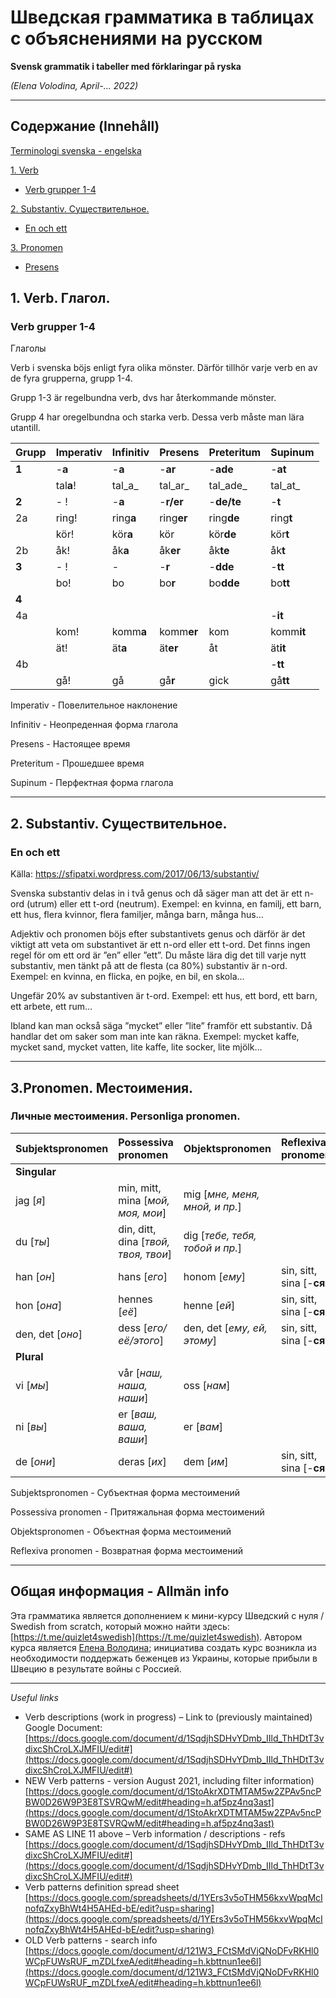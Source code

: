 # Шведская грамматика в таблицах с объяснениями на русском
**Svensk grammatik i tabeller med förklaringar på ryska**

*(Elena Volodina, April-... 2022)*


_____________________________________________________________________________________
## Содержание (Innehåll)

[Terminologi svenska - engelska](#terminologi-svenska---engelska)

[1. Verb](#1-verb)

  - [Verb grupper 1-4](#verb-grupper-1-4)
 
[2. Substantiv. Существительное.](#2-substantiv-существительное) 
  
  - [En och ett](#en-och-ett)

[3. Pronomen](#2-pronomen) 
  
  - [Presens](#presens)



## 1. Verb. Глагол.

### Verb grupper 1-4

Глаголы 

Verb i svenska böjs enligt fyra olika mönster. Därför tillhör varje verb en av de fyra grupperna, grupp 1-4.

Grupp 1-3 är regelbundna verb, dvs har återkommande mönster.

Grupp 4 har oregelbundna och starka verb. Dessa verb måste man lära utantill. 

| **Grupp** |  Imperativ | Infinitiv | Presens  | Preteritum | Supinum  |
|:----------|:-----------|:----------|:---------|:-----------|:---------|
|**1**      | -**a**     | -**a**    | -**ar**  |-**ade**    |-**at**   |
|           | tal**a**!  | tal_a_    |tal_ar_   |tal_ade_    |tal_at_   |
|**2**      | - !        | -**a**    |-**r/er** | -**de/te** |-**t**    |     
|2a         |ring!       |ring**a**  |ring**er**| ring**de** |ring**t** |  
|           |kör!        |kör**a**   |kör       |kör**de**   |kör**t**  | 
|2b         |åk!         |åk**a**    |åk**er**  |åk**te**    |åk**t**   |
|**3**      | - !        |-          |-**r**    |-**dde**    |-**tt**   | 
|           |bo!         |bo         |bo**r**   |bo**dde**   |bo**tt**  |
|**4**      |            |           |          |            |          |
|4a         |            |           |          |            |-**it**   |
|           |kom!        |komm**a**  |komm**er**|kom         |komm**it**|
|           |ät!         |ät**a**    |ät**er**  |åt          |ät**it**  |
|4b         |            |           |          |            |-**tt**   |
|           |gå!         |gå         |gå**r**   |gick        |gå**tt**  | 


Imperativ - Повелительное наклонение

Infinitiv - Неопреденная форма глагола

Presens - Настоящее время

Preteritum - Прошедшее время

Supinum - Перфектная форма глагола

_____________________________________________________________________________________

## 2. Substantiv. Существительное.

### En och ett

Källa: https://sfipatxi.wordpress.com/2017/06/13/substantiv/

Svenska substantiv delas in i två genus och då säger man att det är ett n-ord (utrum) eller ett t-ord (neutrum). Exempel: en kvinna, en familj, ett barn, ett hus, flera kvinnor, flera familjer, många barn, många hus…

Adjektiv och pronomen böjs efter substantivets genus och därför är det viktigt att veta om substantivet är ett n-ord eller ett t-ord. Det finns ingen regel för om ett ord är ”en” eller ”ett”.  Du måste lära dig det till varje nytt substantiv, men tänkt på att de flesta (ca 80%) substantiv är n-ord. Exempel: en kvinna, en flicka, en pojke, en bil, en skola…

Ungefär 20% av substantiven är t-ord. Exempel: ett hus, ett bord, ett barn, ett arbete, ett rum…

Ibland kan man också säga ”mycket” eller ”lite” framför ett substantiv. Då handlar det om saker som man inte kan räkna. Exempel: mycket kaffe, mycket sand, mycket vatten, lite kaffe, lite socker, lite mjölk…


_____________________________________________________________________________________

## 3.Pronomen. Местоимения.

### Личные местоимения. Personliga pronomen.

| **Subjektspronomen** |  Possessiva pronomen | Objektspronomen | Reflexiva pronomen |
|:-----------------------|:--------------------|:----------------|:----------------|
|**Singular**||||
|jag [*я*]               |min, mitt, mina [*мой, моя, мои*] |mig [*мне, меня, мной, и пр.*] | |
|du  [*ты*]              |din, ditt, dina [*твой, твоя, твои*] |dig [*тебе, тебя, тобой и пр.*]| |
|han [*он*]              |hans [*его*]         |honom [*ему*] |sin, sitt, sina [-**ся**]|
|hon [*она*]             |hennes [*её*]        |henne [*ей*] |sin, sitt, sina [-**ся**]|
|den, det  [*оно*]       |dess   [*его/её/этого*] |den, det [*ему, ей, этому*] |sin, sitt, sina [-**ся**]|
|**Plural**||||
|vi   [*мы*]             |vår   [*наш, наша, наши*] |oss [*нам*] ||
|ni   [*вы*]             |er    [*ваш, ваша, ваши*] |er [*вам*] ||
|de   [*они*]            |deras [*их*]               |dem [*им*] |sin, sitt, sina [-**ся**]|



Subjektspronomen - Субъектная форма местоимений

Possessiva pronomen - Притяжальная форма местоимений

Objektspronomen - Объектная форма местоимений

Reflexiva pronomen - Возвратная форма местоимений



_____________________________________________________________________________________


## Общая информация - Allmän info

Эта грамматика является дополнением к мини-курсу Шведский с нуля / Swedish from scratch, который можно найти здесь: [https://t.me/quizlet4swedish](https://t.me/quizlet4swedish). 
Автором курса является [Елена Володина](https://spraakbanken.gu.se/en/about/staff/elena); инициатива создать курс возникла из необходимости поддержать беженцев из Украины, которые прибыли в Швецию в результате войны с Россией.

_____________________________________________________________________________________
_Useful links_

* Verb descriptions (work in progress) – Link to (previously maintained) Google Document: [https://docs.google.com/document/d/1SqdjhSDHvYDmb_IIld_ThHDtT3vdixcShCroLXJMFIU/edit#](https://docs.google.com/document/d/1SqdjhSDHvYDmb_IIld_ThHDtT3vdixcShCroLXJMFIU/edit#)
* NEW Verb patterns - version August 2021, including filter information) [https://docs.google.com/document/d/1StoAkrXDTMTAM5w2ZPAv5ncPBW0D26W9P3E8TSVRQwM/edit#heading=h.af5pz4nq3ast](https://docs.google.com/document/d/1StoAkrXDTMTAM5w2ZPAv5ncPBW0D26W9P3E8TSVRQwM/edit#heading=h.af5pz4nq3ast)
* SAME AS LINE 11 above – Verb information / descriptions - refs [https://docs.google.com/document/d/1SqdjhSDHvYDmb_IIld_ThHDtT3vdixcShCroLXJMFIU/edit#](https://docs.google.com/document/d/1SqdjhSDHvYDmb_IIld_ThHDtT3vdixcShCroLXJMFIU/edit#)
* Verb patterns definition spread sheet [https://docs.google.com/spreadsheets/d/1YErs3v5oTHM56kxvWpqMcInofqZxyBhWt4H5AHEd-bE/edit?usp=sharing](https://docs.google.com/spreadsheets/d/1YErs3v5oTHM56kxvWpqMcInofqZxyBhWt4H5AHEd-bE/edit?usp=sharing)
* OLD Verb patterns - search info [https://docs.google.com/document/d/121W3_FCtSMdVjQNoDFvRKHl0WCpFUWsRUF_mZDLfxeA/edit#heading=h.kbttnun1ee6l](https://docs.google.com/document/d/121W3_FCtSMdVjQNoDFvRKHl0WCpFUWsRUF_mZDLfxeA/edit#heading=h.kbttnun1ee6l)



